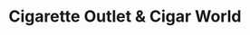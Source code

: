 ---
title: "Cigarette Outlet & Cigar World"
url: /east-stroudsburg/cigarette-outlet-und-cigar-world/
shop: Tabak
---